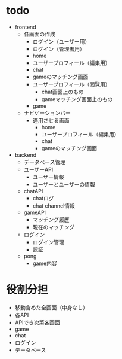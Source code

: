 # todo

- frontend
    - 各画面の作成
        - ログイン（ユーザー用）
        - ログイン（管理者用）
        - home
        - ユーザープロフィール（編集用）
        - chat
        - gameのマッチング画面
        - ユーザープロフィール（閲覧用）
            - chat画面上のもの
            - gameマッチング画面上のもの
        - game
    - ナビゲーションバー
        - 適用させる画面
            - home
            - ユーザープロフィール（編集用）
            - chat
            - gameのマッチング画面
- backend
    - データベース管理
    - ユーザーAPI
        - ユーザー情報
        - ユーザーとユーザーの情報
    - chatAPI
        - chatログ
        - chat channel情報
    - gameAPI
        - マッチング履歴
        - 現在のマッチング
    - ログイン
        - ログイン管理
        - 認証
    - pong
        - game内容

# 役割分担

- 移動含めた全画面（中身なし）
- 各API
- APIでき次第各画面
- game
- chat
- ログイン
- データベース

